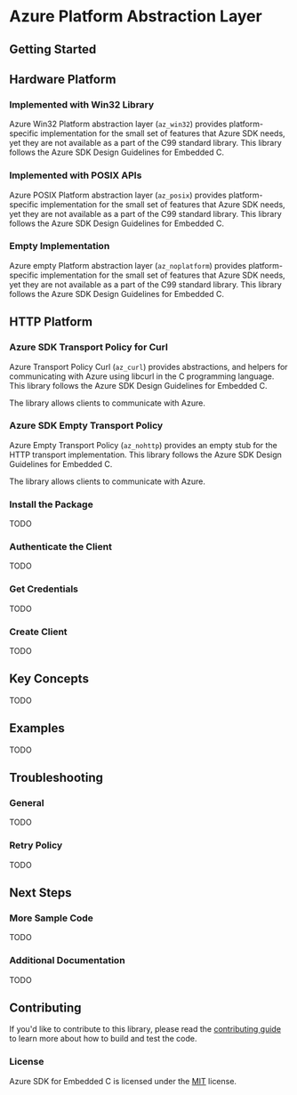 # Azure Platform Abstraction Layer

## Getting Started

## Hardware Platform

### Implemented with Win32 Library

Azure Win32 Platform abstraction layer (`az_win32`) provides platform-specific implementation for the small set of features that Azure SDK needs, yet they are not available as a part of the C99 standard library. This library follows the Azure SDK Design Guidelines for Embedded C.

### Implemented with POSIX APIs

Azure POSIX Platform abstraction layer (`az_posix`) provides platform-specific implementation for the small set of features that Azure SDK needs, yet they are not available as a part of the C99 standard library. This library follows the Azure SDK Design Guidelines for Embedded C.

### Empty Implementation

Azure empty Platform abstraction layer (`az_noplatform`) provides platform-specific implementation for the small set of features that Azure SDK needs, yet they are not available as a part of the C99 standard library. This library follows the Azure SDK Design Guidelines for Embedded C.

## HTTP Platform

### Azure SDK Transport Policy for Curl

Azure Transport Policy Curl (`az_curl`) provides abstractions, and helpers for communicating with Azure using libcurl in the C programming language. This library follows the Azure SDK Design Guidelines for Embedded C.

The library allows clients to communicate with Azure.

### Azure SDK Empty Transport Policy

Azure Empty Transport Policy (`az_nohttp`) provides an empty stub for the HTTP transport implementation. This library follows the Azure SDK Design Guidelines for Embedded C.

The library allows clients to communicate with Azure.

### Install the Package

TODO

### Authenticate the Client

TODO

### Get Credentials

TODO

### Create Client

TODO

## Key Concepts

TODO

## Examples

TODO

## Troubleshooting

### General

TODO

### Retry Policy

TODO

## Next Steps

### More Sample Code

TODO

### Additional Documentation

TODO

## Contributing

If you'd like to contribute to this library, please read the [contributing guide][azure_sdk_for_c_contributing] to learn more about how to build and test the code.

### License

Azure SDK for Embedded C is licensed under the [MIT][azure_sdk_for_c_license] license.

<!-- LINKS -->
[azure_sdk_for_c_contributing]: https://github.com/Azure/azure-sdk-for-c/blob/master/CONTRIBUTING.md
[azure_sdk_for_c_license]: https://github.com/Azure/azure-sdk-for-c/blob/master/LICENSE
[azure_sdk_for_c_contributing]: https://github.com/Azure/azure-sdk-for-c/blob/master/CONTRIBUTING.md
[azure_sdk_for_c_contributing_developer_guide]: https://github.com/Azure/azure-sdk-for-c/blob/master/CONTRIBUTING.md#developer-guide
[azure_sdk_for_c_contributing_pull_requests]: https://github.com/Azure/azure-sdk-for-c/blob/master/CONTRIBUTING.md#pull-requests
[azure_cli]: https://docs.microsoft.com/cli/azure
[azure_pattern_circuit_breaker]: https://docs.microsoft.com/azure/architecture/patterns/circuit-breaker
[azure_pattern_retry]: https://docs.microsoft.com/azure/architecture/patterns/retry
[azure_portal]: https://portal.azure.com
[azure_sub]: https://azure.microsoft.com/free/
[c_compiler]: https://visualstudio.microsoft.com/vs/features/cplusplus/
[cloud_shell]: https://docs.microsoft.com/azure/cloud-shell/overview
[cloud_shell_bash]: https://shell.azure.com/bash